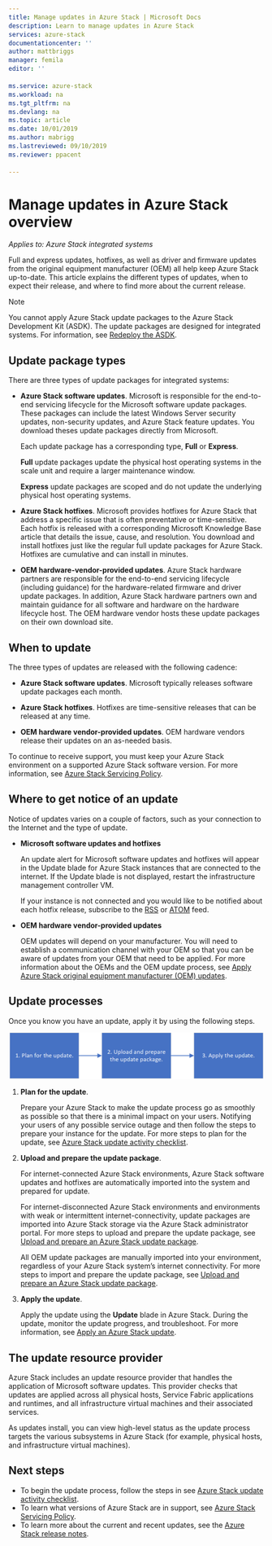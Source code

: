 ```yaml
---
title: Manage updates in Azure Stack | Microsoft Docs
description: Learn to manage updates in Azure Stack
services: azure-stack
documentationcenter: ''
author: mattbriggs
manager: femila
editor: ''

ms.service: azure-stack
ms.workload: na
ms.tgt_pltfrm: na
ms.devlang: na
ms.topic: article
ms.date: 10/01/2019
ms.author: mabrigg
ms.lastreviewed: 09/10/2019
ms.reviewer: ppacent 

---
```


# Manage updates in Azure Stack overview

*Applies to: Azure Stack integrated systems*

Full and express updates, hotfixes, as well as driver and firmware updates from the original equipment manufacturer (OEM) all help keep Azure Stack up-to-date. This article explains the different types of updates, when to expect their release, and where to find more about the current release.

> [!Note]  
> You cannot apply Azure Stack update packages to the Azure Stack Development Kit (ASDK). The update packages are designed for integrated systems. For information, see [Redeploy the ASDK](https://docs.microsoft.com/azure-stack/asdk/asdk-redeploy).

## Update package types

There are three types of update packages for integrated systems:

-   **Azure Stack software updates**. Microsoft is responsible for the end-to-end servicing lifecycle for the Microsoft software update packages. These packages can include the latest Windows Server security updates, non-security updates, and Azure Stack feature updates. You download theses update packages directly from Microsoft.

    Each update package has a corresponding type, **Full** or **Express**. 
 
    **Full** update packages update the physical host operating systems in the scale unit and require a larger maintenance window. 

    **Express** update packages are scoped and do not update the underlying physical host operating systems.

-   **Azure Stack hotfixes**. Microsoft provides hotfixes for Azure Stack that address a specific issue that is often preventative or time-sensitive. Each hotfix is released with a corresponding Microsoft Knowledge Base article that details the issue, cause, and resolution. You download and install hotfixes just like the regular full update packages for Azure Stack. Hotfixes are cumulative and can install in minutes.

-   **OEM hardware-vendor-provided updates**. Azure Stack hardware partners are responsible for the end-to-end servicing lifecycle (including guidance) for the hardware-related firmware and driver update packages. In addition, Azure Stack hardware partners own and maintain guidance for all software and hardware on the hardware lifecycle host. The OEM hardware vendor hosts these update packages on their own download site.

## When to update

The three types of updates are released with the following cadence:

-   **Azure Stack software updates**. Microsoft typically releases software update packages each month.

-   **Azure Stack hotfixes**. Hotfixes are time-sensitive releases that can be released at any time.

-   **OEM hardware vendor-provided updates**. OEM hardware vendors release their updates on an as-needed basis.

To continue to receive support, you must keep your Azure Stack environment on a supported Azure Stack software version. For more information, see [Azure Stack Servicing Policy](azure-stack-update-servicing-policy.md).

## Where to get notice of an update

Notice of updates varies on a couple of factors, such as your connection to the Internet and the type of update.

- **Microsoft software updates and hotfixes** 

    An update alert for Microsoft software updates and hotfixes will appear in the Update blade for Azure Stack instances that are connected to the internet. If the Update blade is not displayed, restart the infrastructure management controller VM.

    If your instance is not connected and you would like to be notified about each hotfix release, subscribe to the [RSS](https://support.microsoft.com/app/content/api/content/feeds/sap/en-us/32d322a8-acae-202d-e9a9-7371dccf381b/rss) or [ATOM](https://support.microsoft.com/app/content/api/content/feeds/sap/en-us/32d322a8-acae-202d-e9a9-7371dccf381b/atom) feed.

- **OEM hardware vendor-provided updates**

    OEM updates will depend on your manufacturer. You will need to establish a communication channel with your OEM so that you can be aware of updates from your OEM that need to be applied. For more information about the OEMs and the OEM update process, see [Apply Azure Stack original equipment manufacturer (OEM) updates](azure-stack-update-oem.md).

## Update processes

Once you know you have an update, apply it by using the following steps.

![Azure Stack update process](./media/azure-stack-updates/azure-stack-update-process.png)

1. **Plan for the update**.

    Prepare your Azure Stack to make the update process go as smoothly as possible so that there is a minimal impact on your users. Notifying your users of any possible service outage and then follow the steps to prepare your instance for the update. For more steps to plan for the update, see [Azure Stack update activity checklist](release-notes-checklist.md).

2. **Upload and prepare the update package**.

    For internet-connected Azure Stack environments, Azure Stack software updates and hotfixes are automatically imported into the system and prepared for update.

    For internet-disconnected Azure Stack environments and environments with weak or intermittent internet-connectivity, update packages are imported into Azure Stack storage via the Azure Stack administrator portal. For more steps to upload and prepare the update package, see [Upload and prepare an Azure Stack update package](azure-stack-update-prepare-package.md).

    All OEM update packages are manually imported into your environment, regardless of your Azure Stack system’s internet connectivity. For more steps to import and prepare the update package, see [Upload and prepare an Azure Stack update package](azure-stack-update-prepare-package.md).

3. **Apply the update**.

    Apply the update using the **Update** blade in Azure Stack. During the update, monitor the update progress, and troubleshoot. For more information, see [Apply an Azure Stack update](azure-stack-apply-updates.md).

## The update resource provider

Azure Stack includes an update resource provider that handles the application of Microsoft software updates. This provider checks that updates are applied across all physical hosts, Service Fabric applications and runtimes, and all infrastructure virtual machines and their associated services.

As updates install, you can view high-level status as the update process targets the various subsystems in Azure Stack (for example, physical hosts, and infrastructure virtual machines).

## Next steps

- To begin the update process, follow the steps in see [Azure Stack update activity checklist](release-notes-checklist.md).
- To learn what versions of Azure Stack are in support, see [Azure Stack Servicing Policy](azure-stack-servicing-policy.md).  
- To learn more about the current and recent updates, see the [Azure Stack release notes](release-notes.md).
